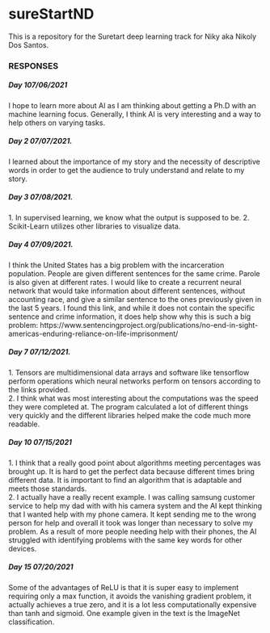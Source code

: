 # sureStartND
This is a repository for the Suretart deep learning track for Niky aka Nikoly Dos Santos.  
<h3> RESPONSES   </h3>
<h5> Day 107/06/2021  </h5>
I hope to learn more about AI as I am thinking about getting a Ph.D with an machine learning focus. Generally, I think AI is very interesting and a way to help others on varying tasks.   
<h5> Day 2 07/07/2021.  </h5>
I learned about the importance of my story and the necessity of descriptive words in order to get the audience to truly understand and relate to my story.  
<h5> Day 3 07/08/2021.  </h5>
1. In supervised learning, we know what the output is supposed to be.  
2. Scikit-Learn utilizes other libraries to visualize data.  
<h5> Day 4 07/09/2021.  </h5>
I think the United States has a big problem with the incarceration population. People are given different sentences for the same crime. Parole is also given at different rates. I would like to create a recurrent neural network that would take information about different sentences, without accounting race, and give a similar sentence to the ones previously given in the last 5 years. I found this link, and while it does not contain the specific sentence and crime information, it does help show why this is such a big problem: https://www.sentencingproject.org/publications/no-end-in-sight-americas-enduring-reliance-on-life-imprisonment/
<h5> Day 7 07/12/2021.  </h5>
1. Tensors are multidimensional data arrays and software like tensorflow perform operations which neural networks perform on tensors according to the links provided. <br>
2. I think what was most interesting about the computations was the speed they were completed at. The program calculated a lot of different things very quickly and the different libraries helped make the code much more readable. 
<h5> Day 10 07/15/2021 <br> </h5>
1. I think that a really good point about algorithms meeting percentages was brought up. It is hard to get the perfect data because different times bring different data. It is important to find an algorithm that is adaptable and meets those standards. <br>
2. I actually have a really recent example. I was calling samsung customer service to help my dad with with his camera system and the AI kept thinking that I wanted help with my phone camera. It kept sending me to the wrong person for help and overall it took was longer than necessary to solve my problem. As a result of more people needing help with their phones, the AI struggled with identifying problems with the same key words for other devices. 
<h5> Day 15 07/20/2021 <br> </h5>
Some of the advantages of ReLU is that it is super easy to implement requiring only a max function, it avoids the vanishing gradient problem, it actually achieves a true zero, and it is a lot less computationally expensive than tanh and sigmoid. One example given in the text is the ImageNet classification. 

